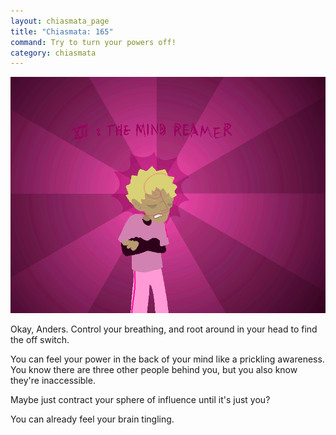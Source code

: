 ```yaml
---
layout: chiasmata_page
title: "Chiasmata: 165"
command: Try to turn your powers off!
category: chiasmata
---
```


![165](/chiasmata/images/narrative/164.gif)

Okay, Anders. Control your breathing, and root around in your head to find the off switch.

You can feel your power in the back of your mind like a prickling awareness. You know there are three other people behind you, but you also know they're inaccessible.

Maybe just contract your sphere of influence until it's just you?

You can already feel your brain tingling.